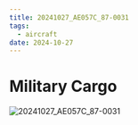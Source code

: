 ```yaml
---
title: 20241027_AE057C_87-0031
tags:
  - aircraft
date: 2024-10-27
---
```


# Military Cargo

![20241027_AE057C_87-0031](/aircraft/20241027_AE057C_87-0031.jpg)